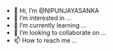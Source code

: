 - 👋 Hi, I’m @NIPUNJAYASANKA
- 👀 I’m interested in ...
- 🌱 I’m currently learning ...
- 💞️ I’m looking to collaborate on ...
- 📫 How to reach me ...

<!---
NIPUNJAYASANKA/NIPUNJAYASANKA is a ✨ special ✨ repository because its `README.md` (this file) appears on your GitHub profile.
You can click the Preview link to take a look at your changes.
--->
